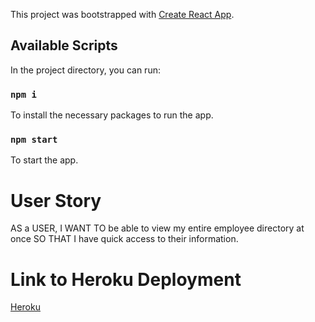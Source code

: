 This project was bootstrapped with [Create React App](https://github.com/facebook/create-react-app).



## Available Scripts

In the project directory, you can run:

### `npm i` 

To install the necessary packages to run the app.

### `npm start`

To start the app.


# User Story
AS a USER, 
I WANT TO be able to view my entire employee directory at once 
SO THAT I have quick access to their information.

# Link to Heroku Deployment
[Heroku]()